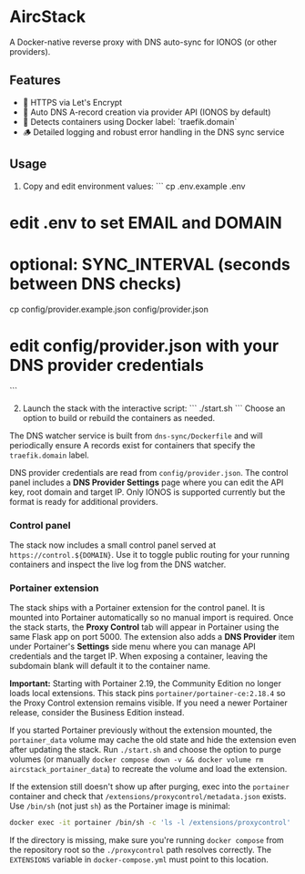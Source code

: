 # AircStack

A Docker-native reverse proxy with DNS auto-sync for IONOS (or other providers).

## Features

- 🔐 HTTPS via Let's Encrypt
- 📡 Auto DNS A-record creation via provider API (IONOS by default)
- 🧠 Detects containers using Docker label: \`traefik.domain\`
- 🪵 Detailed logging and robust error handling in the DNS sync service


## Usage

1. Copy and edit environment values:
   \`\`\`
   cp .env.example .env
# edit .env to set EMAIL and DOMAIN
# optional: SYNC_INTERVAL (seconds between DNS checks)
   cp config/provider.example.json config/provider.json
# edit config/provider.json with your DNS provider credentials
   \`\`\`

2. Launch the stack with the interactive script:
   \`\`\`
   ./start.sh
   \`\`\`
Choose an option to build or rebuild the containers as needed.

The DNS watcher service is built from `dns-sync/Dockerfile` and will
periodically ensure A records exist for containers that specify the
`traefik.domain` label.

DNS provider credentials are read from `config/provider.json`. The control
panel includes a **DNS Provider Settings** page where you can edit the API key,
root domain and target IP. Only IONOS is supported currently but the format is
ready for additional providers.

### Control panel

The stack now includes a small control panel served at
`https://control.${DOMAIN}`. Use it to toggle public routing for your running
containers and inspect the live log from the DNS watcher.

### Portainer extension

The stack ships with a Portainer extension for the control panel. It is mounted
into Portainer automatically so no manual import is required. Once the stack
starts, the **Proxy Control** tab will appear in Portainer using the same Flask
app on port 5000. The extension also adds a **DNS Provider** item under
Portainer's **Settings** side menu where you can manage API credentials and the
target IP. When exposing a container, leaving the subdomain blank will default
it to the container name.

**Important:** Starting with Portainer 2.19, the Community Edition no longer
loads local extensions. This stack pins `portainer/portainer-ce:2.18.4` so the
Proxy Control extension remains visible. If you need a newer Portainer release,
consider the Business Edition instead.

If you started Portainer previously without the extension mounted, the
`portainer_data` volume may cache the old state and hide the extension even
after updating the stack. Run `./start.sh` and choose the option to purge
volumes (or manually `docker compose down -v && docker volume rm
aircstack_portainer_data`) to recreate the volume and load the extension.

If the extension still doesn't show up after purging, exec into the
`portainer` container and check that `/extensions/proxycontrol/metadata.json`
exists. Use `/bin/sh` (not just `sh`) as the Portainer image is minimal:

```bash
docker exec -it portainer /bin/sh -c 'ls -l /extensions/proxycontrol'
```

If the directory is missing, make sure you're running `docker compose` from the
repository root so the `./proxycontrol` path resolves correctly. The
`EXTENSIONS` variable in `docker-compose.yml` must point to this location.

